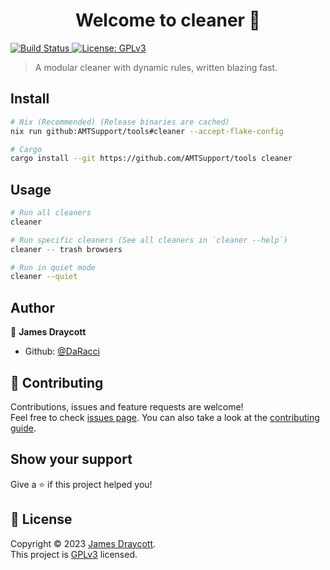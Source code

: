 <h1 align="center">Welcome to cleaner 👋</h1>
<p>
  <a href="https://github.com/AMTSupport/tools/actions/workflows/ci.yml" target="_blank">
    <img alt="Build Status" src="https://img.shields.io/github/actions/workflow/status/AMTSupport/tools/ci.yml?style=for-the-badge">
  </a>
  <a href="https://www.gnu.org/licenses/" target="_blank">
    <img alt="License: GPLv3" src="https://img.shields.io/badge/License-GPLv3-yellow.svg?style=for-the-badge" />
  </a>
</p>

> A modular cleaner with dynamic rules, written blazing fast.

## Install

```sh
# Nix (Recommended) (Release binaries are cached)
nix run github:AMTSupport/tools#cleaner --accept-flake-config

# Cargo
cargo install --git https://github.com/AMTSupport/tools cleaner
```

## Usage

```sh
# Run all cleaners
cleaner

# Run specific cleaners (See all cleaners in `cleaner --help`)
cleaner -- trash browsers

# Run in quiet mode
cleaner --quiet
```

## Author

👤 **James Draycott**

* Github: [@DaRacci](https://github.com/DaRacci)

## 🤝 Contributing

Contributions, issues and feature requests are welcome!<br />Feel free to check [issues page](https://github.com/AMTSupport/tools/issues). You can also take a look at the [contributing guide](https://github.com/AMTSupport/tools/blob/master/CONTRIBUTING.md).

## Show your support

Give a ⭐️ if this project helped you!

## 📝 License

Copyright © 2023 [James Draycott](https://github.com/DaRacci).<br />
This project is [GPLv3](https://www.gnu.org/licenses/) licensed.
